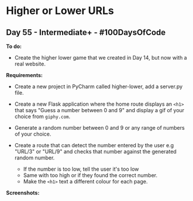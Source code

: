 # Higher or Lower URLs
## Day 55 - Intermediate+ - \#100DaysOfCode

**To do:**
* Create the higher lower game that we created in Day 14, but now with a real website.

**Requirements:**
* Create a new project in PyCharm called higher-lower, add a server.py file.

* Create a new Flask application where the home route displays an `<h1>` that says "Guess a number between 0 and 9" and 
  display a gif of your choice from `giphy.com`.
  
* Generate a random number between 0 and 9 or any range of numbers of your choice.

* Create a route that can detect the number entered by the user e.g "URL/3" or "URL/9" and checks that number against 
  the generated random number. 
    * If the number is too low, tell the user it's too low 
    * Same with too high or if they found the correct number. 
    * Make the `<h1>` text a different colour for each page.
    
**Screenshots:**

![]()

![]()

![]()

![]()

